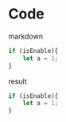<!-- word export demo-code.md-->
# Code

markdown

```js
if (isEnable){
    let a = 1;
}
```

result

```js
if (isEnable){
    let a = 1;
}

